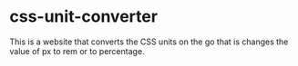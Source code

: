 # css-unit-converter
This is a website that converts the CSS units on the go that is changes the value of px to rem or to percentage.

